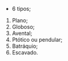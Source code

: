 - 6 tipos; 

1. Plano;
2. Globoso; 
3. Avental;
4. Ptótico ou pendular;
5. Batráquio; 
6. Escavado. 